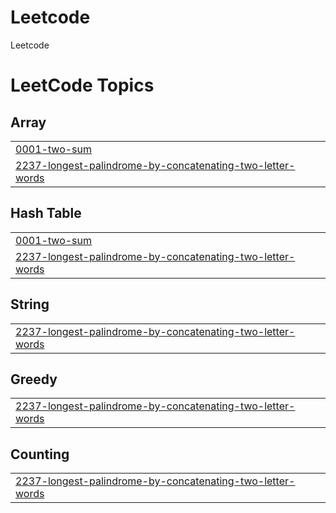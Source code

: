 # Leetcode
Leetcode

<!---LeetCode Topics Start-->
# LeetCode Topics
## Array
|  |
| ------- |
| [0001-two-sum](https://github.com/ShyamsaranRajendran/Leetcode/tree/master/0001-two-sum) |
| [2237-longest-palindrome-by-concatenating-two-letter-words](https://github.com/ShyamsaranRajendran/Leetcode/tree/master/2237-longest-palindrome-by-concatenating-two-letter-words) |
## Hash Table
|  |
| ------- |
| [0001-two-sum](https://github.com/ShyamsaranRajendran/Leetcode/tree/master/0001-two-sum) |
| [2237-longest-palindrome-by-concatenating-two-letter-words](https://github.com/ShyamsaranRajendran/Leetcode/tree/master/2237-longest-palindrome-by-concatenating-two-letter-words) |
## String
|  |
| ------- |
| [2237-longest-palindrome-by-concatenating-two-letter-words](https://github.com/ShyamsaranRajendran/Leetcode/tree/master/2237-longest-palindrome-by-concatenating-two-letter-words) |
## Greedy
|  |
| ------- |
| [2237-longest-palindrome-by-concatenating-two-letter-words](https://github.com/ShyamsaranRajendran/Leetcode/tree/master/2237-longest-palindrome-by-concatenating-two-letter-words) |
## Counting
|  |
| ------- |
| [2237-longest-palindrome-by-concatenating-two-letter-words](https://github.com/ShyamsaranRajendran/Leetcode/tree/master/2237-longest-palindrome-by-concatenating-two-letter-words) |
<!---LeetCode Topics End-->